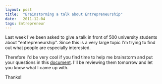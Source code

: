 ```yaml
---
layout: post
title:  "Brainstorming a talk about Entrepreneurship"
date:   2011-12-04
tags: Entrepreneur
---
```


Last week I've been asked to give a talk in front of 500 university students about "entrepreneurship". Since this is a very large topic I'm trying to find out what people are especially interested.

Therefore I'd be very cool if you find time to help me brainstorm and put your questions in this [document](https://docs.google.com/document/d/1EQjXU0bycHePdaJ7_mZk-F-YmuIWTcQ7Jj78zLS_CxU/edit). I'll be reviewing them tomorrow and let you know what I came up with.

Thanks!
